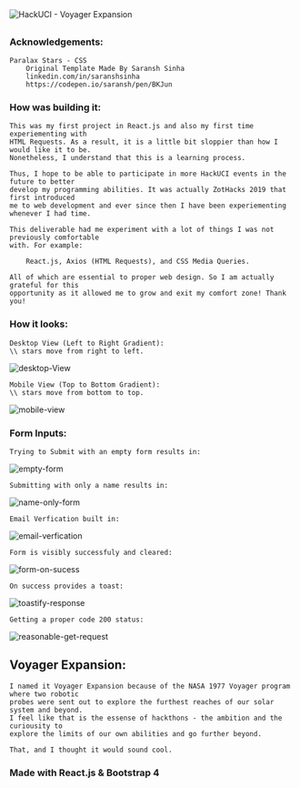 ##
![HackUCI - Voyager Expansion](readme-pictures/HackUCI.jpg)
##
### Acknowledgements:
```
Paralax Stars - CSS 
    Original Template Made By Saransh Sinha
    linkedin.com/in/saranshsinha
    https://codepen.io/saransh/pen/BKJun
```
### How was building it:
```
This was my first project in React.js and also my first time experiementing with 
HTML Requests. As a result, it is a little bit sloppier than how I would like it to be.
Nonetheless, I understand that this is a learning process.

Thus, I hope to be able to participate in more HackUCI events in the future to better 
develop my programming abilities. It was actually ZotHacks 2019 that first introduced 
me to web development and ever since then I have been experiementing whenever I had time.

This deliverable had me experiment with a lot of things I was not previously comfortable 
with. For example: 

    React.js, Axios (HTML Requests), and CSS Media Queries.

All of which are essential to proper web design. So I am actually grateful for this
opportunity as it allowed me to grow and exit my comfort zone! Thank you!
```

### How it looks:
```
Desktop View (Left to Right Gradient):
\\ stars move from right to left.
```
![desktop-View](readme-pictures/desktop-view.jpg)
```
Mobile View (Top to Bottom Gradient):
\\ stars move from bottom to top.
```
![mobile-view](readme-pictures/mobile-view.jpg)

### Form Inputs:
```
Trying to Submit with an empty form results in:
```
![empty-form](readme-pictures/all-empty-form.jpg)
```
Submitting with only a name results in:
```
![name-only-form](readme-pictures/name-only-form.jpg)
```
Email Verfication built in:
```
![email-verfication](readme-pictures/email-verification.jpg)
```
Form is visibly successfuly and cleared:
```
![form-on-sucess](readme-pictures/form-on-success.jpg)
```
On success provides a toast:
```
![toastify-response](readme-pictures/toastify-response.jpg)
```
Getting a proper code 200 status:
```
![reasonable-get-request](readme-pictures/reasonable-get-request.jpg)

## Voyager Expansion:
```
I named it Voyager Expansion because of the NASA 1977 Voyager program where two robotic
probes were sent out to explore the furthest reaches of our solar system and beyond.
I feel like that is the essense of hackthons - the ambition and the curiousity to 
explore the limits of our own abilities and go further beyond.

That, and I thought it would sound cool.
```

### Made with React.js & Bootstrap 4
